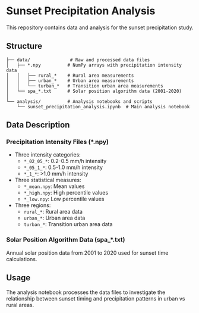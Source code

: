 # Sunset Precipitation Analysis

This repository contains data and analysis for the sunset precipitation study.

## Structure

```
├── data/               # Raw and processed data files
│   ├── *.npy          # NumPy arrays with precipitation intensity data
│   │   ├── rural_*    # Rural area measurements
│   │   ├── urban_*    # Urban area measurements
│   │   └── turban_*   # Transition urban area measurements
│   └── spa_*.txt      # Solar position algorithm data (2001-2020)
│
└── analysis/          # Analysis notebooks and scripts
    └── sunset_precipitation_analysis.ipynb  # Main analysis notebook
```

## Data Description

### Precipitation Intensity Files (*.npy)
- Three intensity categories:
  - `*_02_05_*`: 0.2-0.5 mm/h intensity
  - `*_05_1_*`: 0.5-1.0 mm/h intensity
  - `*_1_*`: >1.0 mm/h intensity
- Three statistical measures:
  - `*_mean.npy`: Mean values
  - `*_high.npy`: High percentile values
  - `*_low.npy`: Low percentile values
- Three regions:
  - `rural_*`: Rural area data
  - `urban_*`: Urban area data
  - `turban_*`: Transition urban area data

### Solar Position Algorithm Data (spa_*.txt)
Annual solar position data from 2001 to 2020 used for sunset time calculations.

## Usage

The analysis notebook processes the data files to investigate the relationship between sunset timing and precipitation patterns in urban vs rural areas.